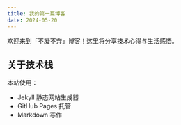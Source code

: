 ```yaml
---
title: 我的第一篇博客
date: 2024-05-20
---
```


欢迎来到「不凝不弃」博客！这里将分享技术心得与生活感悟。

## 关于技术栈
本站使用：
- Jekyll 静态网站生成器
- GitHub Pages 托管
- Markdown 写作
